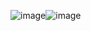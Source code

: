![image](https://github.com/tgmeser/Netflix-Jetpack-Compose-Design/assets/78986854/f31f6701-492c-4f7c-a646-3134fb18feee)![image](https://github.com/tgmeser/Netflix-Jetpack-Compose-Design/assets/78986854/92982e1a-44e3-4f2d-a2ae-d43b563548d0)
